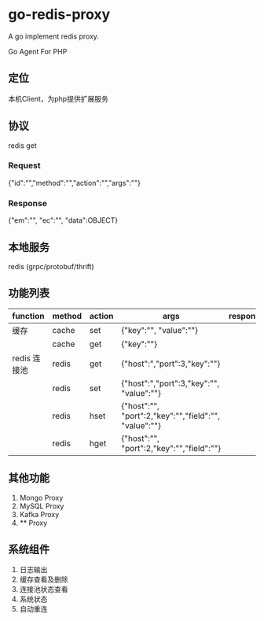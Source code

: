 # go-redis-proxy
A go implement redis proxy.

Go Agent For PHP

## 定位

本机Client，为php提供扩展服务

## 协议

redis get

### Request

{"id":"","method":"","action":"","args":""}

### Response

{"em":"", "ec":"", "data":OBJECT}

## 本地服务

redis (grpc/protobuf/thrift)

## 功能列表

|function|method|action|args|response_data|
|:---|---|---|---|---|
|缓存|cache|set| {"key":"", "value":""}||
||cache|get|{"key":""}||
|redis 连接池|redis|get|{"host":","port":3,"key":""}||
||redis|set |{"host":","port":3,"key":"", "value":""}||
||redis|hset |{"host":"", "port":2,"key":"","field":"", "value":""}||
||redis|hget |{"host":"", "port":2,"key":"","field":""}||

## 其他功能

1. Mongo Proxy
2. MySQL Proxy
3. Kafka Proxy
4. ** Proxy

## 系统组件

1. 日志输出
2. 缓存查看及删除
3. 连接池状态查看
4. 系统状态
5. 自动重连